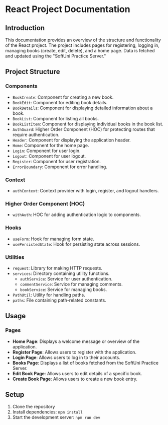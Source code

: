 # React Project Documentation

## Introduction
This documentation provides an overview of the structure and functionality of the React project. The project includes pages for registering, logging in, managing books (create, edit, delete), and a home page. Data is fetched and updated using the "SoftUni Practice Server."

## Project Structure

### Components
- `BookCreate`: Component for creating a new book.
- `BookEdit`: Component for editing book details.
- `BookDetails`: Component for displaying detailed information about a book.
- `BookList`: Component for listing all books.
- `BookListItem`: Component for displaying individual books in the book list.
- `AuthGuard`: Higher Order Component (HOC) for protecting routes that require authentication.
- `Header`: Component for displaying the application header.
- `Home`: Component for the home page.
- `Login`: Component for user login.
- `Logout`: Component for user logout.
- `Register`: Component for user registration.
- `ErrorBoundary`: Component for error handling.

### Context
- `authContext`: Context provider with login, register, and logout handlers.

### Higher Order Component (HOC)
- `withAuth`: HOC for adding authentication logic to components.

### Hooks
- `useForm`: Hook for managing form state.
- `usePersistedState`: Hook for persisting state across sessions.

### Utilities
- `request`: Library for making HTTP requests.
- `services`: Directory containing utility functions.
  - `authService`: Service for user authentication.
  - `commentService`: Service for managing comments.
  - `bookService`: Service for managing books.
- `PathUtil`: Utility for handling paths.
- `paths`: File containing path-related constants.

## Usage

### Pages
- **Home Page**: Displays a welcome message or overview of the application.
- **Register Page**: Allows users to register with the application.
- **Login Page**: Allows users to log in to their accounts.
- **Books Page**: Displays a list of books fetched from the SoftUni Practice Server.
- **Edit Book Page**: Allows users to edit details of a specific book.
- **Create Book Page**: Allows users to create a new book entry.

## Setup

1. Clone the repository
2. Install dependencies: `npm install`
3. Start the development server: `npm run dev`
